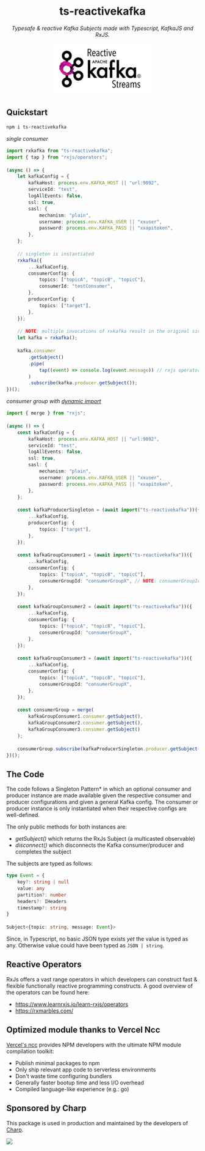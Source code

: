 <div align="center">
<h1> ts-reactivekafka </h1>

_Typesafe & reactive Kafka Subjects made with Typescript, KafkaJS and RxJS._

<img src="./banner.png" width="250">
</div>

## Quickstart

```sh
npm i ts-reactivekafka
```

_single consumer_

```typescript
import rxkafka from "ts-reactivekafka";
import { tap } from "rxjs/operators";

(async () => {
	let kafkaConfig = {
		kafkaHost: process.env.KAFKA_HOST || "url:9092",
		serviceId: "test",
		logAllEvents: false,
		ssl: true,
		sasl: {
			mechanism: "plain",
			username: process.env.KAFKA_USER || "xxuser",
			password: process.env.KAFKA_PASS || "xxapitoken",
		},
	};

	// singleton is instantiated
	rxkafka({
		...kafkaConfig,
		consumerConfig: {
			topics: ["topicA", "topicB", "topicC"],
			consumerId: "testConsumer",
		},
		producerConfig: {
			topics: ["target"],
		},
	});

	// NOTE: multiple invocations of rxkafka result in the original singleton
	let kafka = rxkafka();

	kafka.consumer
		.getSubject()
		.pipe(
			tap((event) => console.log(event.message)) // rxjs operators
		)
		.subscribe(kafka.producer.getSubject());
})();
```

_consumer group with [dynamic import](https://mariusschulz.com/blog/dynamic-import-expressions-in-typescript)_

```typescript
import { merge } from "rxjs";

(async () => {
	const kafkaConfig = {
		kafkaHost: process.env.KAFKA_HOST || "url:9092",
		serviceId: "test",
		logAllEvents: false,
		ssl: true,
		sasl: {
			mechanism: "plain",
			username: process.env.KAFKA_USER || "xxuser",
			password: process.env.KAFKA_PASS || "xxapitoken",
		},
	};

	const kafkaProducerSingleton = (await import("ts-reactivekafka"))({
		...kafkaConfig,
		producerConfig: {
			topics: ["target"],
		},
	});

	const kafkaGroupConsumer1 = (await import("ts-reactivekafka"))({
		...kafkaConfig,
		consumerConfig: {
			topics: ["topicA", "topicB", "topicC"],
			consumerGroupId: "consumerGroupX", // NOTE: consumerGroupId instead of consumerId
		},
	});

	const kafkaGroupConsumer2 = (await import("ts-reactivekafka"))({
		...kafkaConfig,
		consumerConfig: {
			topics: ["topicA", "topicB", "topicC"],
			consumerGroupId: "consumerGroupX",
		},
	});

	const kafkaGroupConsumer3 = (await import("ts-reactivekafka"))({
		...kafkaConfig,
		consumerConfig: {
			topics: ["topicA", "topicB", "topicC"],
			consumerGroupId: "consumerGroupX",
		},
	});

	const consumerGroup = merge(
		kafkaGroupConsumer1.consumer.getSubject(),
		kafkaGroupConsumer2.consumer.getSubject(),
		kafkaGroupConsumer3.consumer.getSubject()
	);

	consumerGroup.subscribe(kafkaProducerSingleton.producer.getSubject());
})();
```

## The Code

The code follows a Singleton Pattern\* in which an optional consumer and producer instance are made available given the respective consumer and producer configurations and given a general Kafka config. The consumer or producer instance is only instantiated when their respective configs are well-defined.

The only public methods for both instances are:

- _getSubject()_ which returns the RxJs Subject (a multicasted observable)
- _disconnect()_ which disconnects the Kafka consumer/producer and completes the subject

The subjects are typed as follows:

```typescript
type Event = {
	key?: string | null
	value: any
	partition?: number
	headers?: IHeaders
	timestamp?: string
}

Subject<{topic: string, message: Event}>
```

Since, in Typescript, no basic JSON type exists _yet_ the value is typed as any. Otherwise value could have been typed as `JSON | string`.

## Reactive Operators

RxJs offers a vast range operators in which developers can construct fast & flexible functionally reactive programming constructs.
A good overview of the operators can be found here:

- https://www.learnrxjs.io/learn-rxjs/operators
- https://rxmarbles.com/

## Optimized module thanks to Vercel Ncc

[Vercel's ncc](https://github.com/vercel/ncc) provides NPM developers with the ultimate NPM module compilation toolkit:

- Publish minimal packages to npm
- Only ship relevant app code to serverless environments
- Don't waste time configuring bundlers
- Generally faster bootup time and less I/O overhead
- Compiled language-like experience (e.g.: go)

## Sponsored by Charp

This package is used in production and maintained by the developers of [Charp](https://artcare.be/).

<img src="https://wms.cs.kuleuven.be/cs/studeren/master-computerwetenschappen/stages/stagevoorstellen/logos-2020/logo-charp/@@images/image/preview
" width="250">

